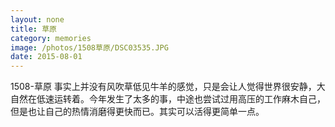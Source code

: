 ```yaml
---
layout: none
title: 草原
category: memories
image: /photos/1508草原/DSC03535.JPG
date: 2015-08-01
---
```

1508-草原 事实上并没有风吹草低见牛羊的感觉，只是会让人觉得世界很安静，大自然在低速运转着。今年发生了太多的事，中途也尝试过用高压的工作麻木自己，但是也让自己的热情消磨得更快而已。其实可以活得更简单一点。
